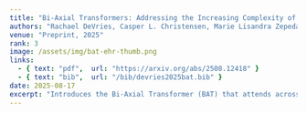 ```yaml
---
title: "Bi-Axial Transformers: Addressing the Increasing Complexity of EHR Classification"
authors: "Rachael DeVries, Casper L. Christensen, Marie Lisandra Zepeda Mendoza, Ole Winther"
venue: "Preprint, 2025"
rank: 3
image: /assets/img/bat-ehr-thumb.png
links:
  - { text: "pdf",  url: "https://arxiv.org/abs/2508.12418" }
  - { text: "bib",  url: "/bib/devries2025bat.bib" }
date: 2025-08-17
excerpt: "Introduces the Bi-Axial Transformer (BAT) that attends across both clinical-variable and time axes in EHRs. BAT achieves SOTA on sepsis prediction, is competitive for mortality classification, and shows robustness to missingness; baselines were re-implemented in PyTorch for reproducibility."
---
```

